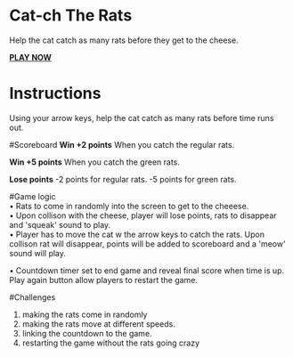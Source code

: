 # Cat-ch The Rats
Help the cat catch as many rats before they get to the cheese.<br/>

<strong><a href="https://1mim.github.io/Catch_The_Rats/">PLAY NOW</a></strong>

# Instructions
Using your arrow keys, help the cat catch as many rats before time runs out. 

#Scoreboard
<strong>Win +2 points</strong>
When you catch the regular rats.

<strong>Win +5 points</strong>
When you catch the green rats. 

<strong>Lose points</strong>
-2 points for regular rats.
-5 points for green rats. 


#Game logic
<img src="https://i.ibb.co/V3HPhLz/Game-preview-1.png" alt="" /><br>
• Rats to come in randomly into the screen to get to the cheeese. <br>
• Upon collison with the cheese, player will lose points, rats to disappear and 'squeak' sound to play.<br>
• Player has to move the cat w the arrow keys to catch the rats. Upon collison rat will disappear, points will be added to scoreboard and a 'meow' sound will play.<br>

<img src="https://i.ibb.co/k3PxTVv/Game-preview-3.png" alt=""/><br>
• Countdown timer set to end game and reveal final score when time is up. Play again button allow players to restart the game. 


#Challenges
1. making the rats come in randomly
2. making the rats move at different speeds.
3. linking the countdown to the game.
4. restarting the game without the rats going crazy
